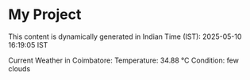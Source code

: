 # My Project

This content is dynamically generated in Indian Time (IST): 2025-05-10 16:19:05 IST


Current Weather in Coimbatore:
Temperature: 34.88 °C
Condition: few clouds
